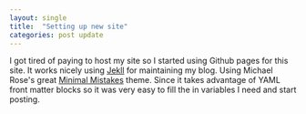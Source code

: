 ```yaml
---
layout: single
title:  "Setting up new site"
categories: post update
---
```

I got tired of paying to host my site so I started using Github pages for this site. It works nicely using [Jekll](https://jekyllrb.com/) for maintaining my blog. Using Michael Rose's great [Minimal Mistakes](https://mademistakes.com/work/minimal-mistakes-jekyll-theme/) theme. Since it takes advantage of YAML front matter blocks so it was very easy to fill the in variables I need and start posting.